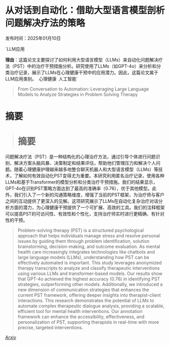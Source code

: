 # 从对话到自动化：借助大型语言模型剖析问题解决疗法的策略

发布时间：2025年01月10日

`LLM应用

**理由**：这篇论文主要探讨了如何利用大型语言模型（LLMs）来自动化问题解决疗法（PST）中的治疗干预措施分析。研究使用了LLMs（如GPT-4o）来分析和分类治疗记录，展示了LLMs在心理健康干预中的应用潜力。因此，这篇论文属于LLM应用类别。` `心理健康` `人工智能`

> From Conversation to Automation: Leveraging Large Language Models to Analyze Strategies in Problem Solving Therapy

# 摘要

> # 摘要
问题解决疗法（PST）是一种结构化的心理治疗方法，通过引导个体进行问题识别、解决方案头脑风暴、决策制定和结果评估，帮助他们管理压力和解决个人问题。随着心理健康护理越来越多地整合聊天机器人和大型语言模型（LLMs）等技术，了解如何有效自动化PST变得尤为重要。本研究利用匿名治疗记录，使用各种LLMs和基于Transformer的模型分析和分类治疗干预措施。我们的结果显示，GPT-4o在识别PST策略方面达到了最高的准确率（0.76），优于其他模型。此外，我们引入了一个新的沟通策略维度，增强了当前的PST框架，为治疗师与客户之间的互动提供了更深入的见解。这项研究展示了LLMs在自动化复杂治疗对话分析方面的潜力，为心理健康干预提供了一个可扩展、高效的工具。我们的注释框架可以提高PST的可访问性、有效性和个性化，支持治疗师实时进行更精确、有针对性的干预。

> Problem-solving therapy (PST) is a structured psychological approach that helps individuals manage stress and resolve personal issues by guiding them through problem identification, solution brainstorming, decision-making, and outcome evaluation. As mental health care increasingly integrates technologies like chatbots and large language models (LLMs), understanding how PST can be effectively automated is important. This study leverages anonymized therapy transcripts to analyze and classify therapeutic interventions using various LLMs and transformer-based models. Our results show that GPT-4o achieved the highest accuracy (0.76) in identifying PST strategies, outperforming other models. Additionally, we introduced a new dimension of communication strategies that enhances the current PST framework, offering deeper insights into therapist-client interactions. This research demonstrates the potential of LLMs to automate complex therapeutic dialogue analysis, providing a scalable, efficient tool for mental health interventions. Our annotation framework can enhance the accessibility, effectiveness, and personalization of PST, supporting therapists in real-time with more precise, targeted interventions.

[Arxiv](https://arxiv.org/abs/2501.06101)